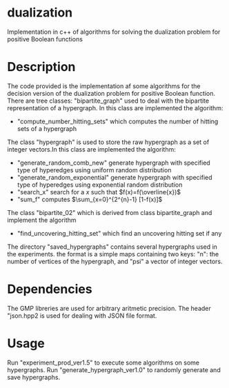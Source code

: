 # dualization
Implementation in c++ of algorithms for solving the dualization problem for positive Boolean functions

# Description
The code provided is the implementation af some algorithms for the decision version of the dualization problem for positive Boolean function. There are tree classes: "bipartite_graph" used to deal with the bipartite representation of a hypergraph. In this class are implemented the algorithm:
* "compute_number_hitting_sets" which computes the number of hitting sets of a hypergraph
  
The class "hypergraph" is used to store the raw hypergraph as a set of integer vectors.In this class are implemented the algorithm:
* "generate_random_comb_new" generate hypergraph with specified type of hyperedges using uniform random distribution
* "generate_random_exponential" generate hypergraph with specified type of hyperedges using exponential random distribution
* "search_x" search for a $x$ such that $f(x)=f(\overline{x})$
* "sum_f" computes $\sum_{x=0}^{2^{n}-1} [1-f(x)]$ 

The class "bipartite_02" which is derived from class bipartite_graph and implement the algorithm
* "find_uncovering_hitting_set" which find an uncovering hitting set if any

The directory "saved_hypergraphs" contains several hypergraphs used in the experiments. the format is a simple maps containing two keys: "n": the number of vertices of the hypergraph, and "psi" a vector of integer vectors.

# Dependencies
The GMP libreries are used for arbitrary aritmetic precision. The header "json.hpp2 is used for dealing with JSON file format.

# Usage
Run "experiment_prod_ver1.5" to execute some algorithms on some hypergraphs.
Run "generate_hypergraph_ver1.0" to randomly generate and save hypergraphs.
